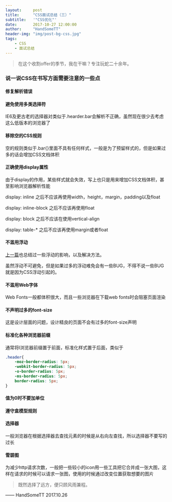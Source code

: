 ```yaml
---
layout:     post
title:      "CSS面试总结（三）"
subtitle:	'"CSS优化"'
date:       2017-10-27 12:00:00
author:     "HandSomeTT"
header-img: "img/post-bg-css.jpg"
tags:
    - CSS
    - 面试总结
---
```


> 在这个收割offer的季节，我在干嘛？专注玩蛇二十余年。


### 说一说CSS在书写方面需要注意的一些点


#### 修复解析错误


#### 避免使用多类选择符

IE6及更古老的选择器对类似于.hearder.bar会解析不正确，虽然现在很少去考虑这么低版本的浏览器了


#### 移除空的CSS规则

空的规则类似于.bar{}里面不具有任何样式，一般是为了预留样式的，但是如果过多的话会增加CSS文档体积


#### 正确使用display属性

由于display的作用，某些样式就会失效，写上也只是用来增加CSS文档体积，甚至影响浏览器解析性能

display: inline 之后不应该再使用width，height，margin，padding以及float

display: inline-block 之后不应该再使用float

display: block 之后不应该在使用vertical-align

display: table-* 之后不应该再使用margin或者float


#### 不滥用浮动

[上一篇](/2017/10/26/CSS-mianshi-zongjie-2)也总结过一些浮动的影响，以及解决方法。

虽然浮动不可避免，但是如果过多的浮动难免会有一些BUG，不得不说一些BUG就是因为CSS浮动引起的。


#### 不滥用Web字体

Web Fonts一般都体积很大，而且一些浏览器在下载web fonts时会阻塞页面渲染


#### 不声明过多的font-size

这是设计层面的问题，设计精良的页面不会有过多的font-size声明


#### 标准化各种浏览器前缀

通常将l浏览器前缀置于前面，标准化样式置于后面，类似于

```css
.header{
	-moz-border-radius: 5px;
	-webkit-border-radius: 5px;
	-o-border-radius: 5px;
	-ms-border-radius: 5px;
	border-radius: 5px;
}
```


#### 值为0时不要加单位


#### 遵守盒模型规则


#### 选择器

一般浏览器在根据选择器去查找元素的时候是从右向左查找，所以选择器不要写的过长


#### 雪碧图

为减少http请求次数，一般把一些较小的icon用一些工具把它合并成一张大图，这样在请求的时候可以请求一张图，使用的时候通过改变位置获取想要的图片




>既然选择了远方，便只顾风雨兼程。

—— HandSomeTT 2017.10.26